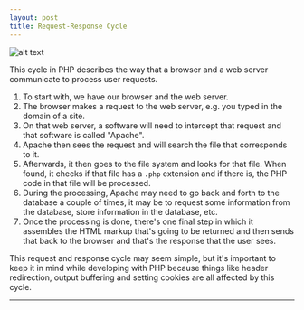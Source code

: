 ```yaml
---
layout: post
title: Request-Response Cycle
---
```


![alt text](https://raw.githubusercontent.com/kennyalmendral/kennyalmendral.github.io/master/images/request-response-cycle.png "Request-Response Cycle")

This cycle in PHP describes the way that a browser and a web server communicate to process user requests.

1. To start with, we have our browser and the web server.
2. The browser makes a request to the web server, e.g. you typed in the domain of a site.
3. On that web server, a software will need to intercept that request and that software is called "Apache".
4. Apache then sees the request and will search the file that corresponds to it.
5. Afterwards, it then goes to the file system and looks for that file. When found, it checks if that file has a `.php` extension and if there is, the PHP code in that file will be processed.
6. During the processing, Apache may need to go back and forth to the database a couple of times, it may be to request some information from the database, store information in the database, etc.
7. Once the processing is done, there's one final step in which it assembles the HTML markup that's going to be returned and then sends that back to the browser and that's the response that the user sees.

This request and response cycle may seem simple, but it's important to keep it in mind while developing with PHP because things like header redirection, output buffering and setting cookies are all affected by this cycle.
    
---

